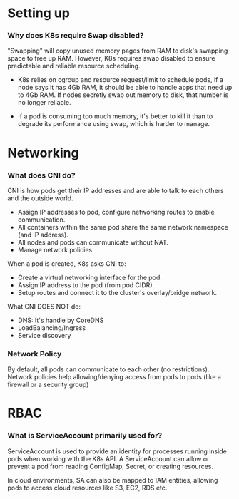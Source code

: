Setting up
====

### Why does K8s require Swap disabled?
"Swapping" will copy unused memory pages from RAM to disk's swapping space to free up RAM. However, K8s requires swap disabled to ensure predictable and reliable resource scheduling.

+ K8s relies on cgroup and resource request/limit to schedule pods, if a node says it has 4Gb RAM, it should be able to handle apps that need up to 4Gb RAM. If nodes secretly swap out memory to disk, that number is no longer reliable.

+ If a pod is consuming too much memory, it's better to kill it than to degrade its performance using swap, which is harder to manage.

Networking
====
 
### What does CNI do?
CNI is how pods get their IP addresses and are able to talk to each others and the outside world.
+ Assign IP addresses to pod, configure networking routes to enable communication.
+ All containers within the same pod share the same network namespace (and IP address).
+ All nodes and pods can communicate without NAT.
+ Manage network policies.

When a pod is created, K8s asks CNI to:
+ Create a virtual networking interface for the pod.
+ Assign IP address to the pod (from pod CIDR).
+ Setup routes and connect it to the cluster's overlay/bridge network.

What CNI DOES NOT do:
+ DNS: It's handle by CoreDNS
+ LoadBalancing/Ingress
+ Service discovery

### Network Policy
By default, all pods can communicate to each other (no restrictions). Network policies help allowing/denying access from pods to pods (like a firewall or a security group)

RBAC
====

### What is ServiceAccount primarily used for?
ServiceAccount is used to provide an identity for processes running inside pods when working with the K8s API. A ServiceAccount can allow or prevent a pod from reading ConfigMap, Secret, or creating resources.

In cloud environments, SA can also be mapped to IAM entities, allowing pods to access cloud resources like S3, EC2, RDS etc.